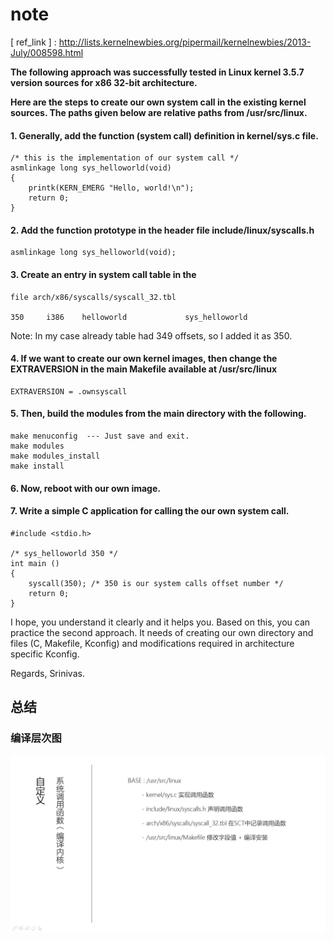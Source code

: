 # note

[ ref_link ] : http://lists.kernelnewbies.org/pipermail/kernelnewbies/2013-July/008598.html

**The following approach was successfully tested in Linux kernel 3.5.7 version sources for x86 32-bit architecture.**

**Here are the steps to create our own system call in the existing kernel sources. The paths given below are relative paths from /usr/src/linux.**

#### 1. Generally, add the function (system call) definition in kernel/sys.c file.

```
/* this is the implementation of our system call */
asmlinkage long sys_helloworld(void)
{
    printk(KERN_EMERG "Hello, world!\n");
    return 0;
}
```

#### 2. Add the function prototype in the header file include/linux/syscalls.h

```
asmlinkage long sys_helloworld(void);
```

#### 3. Create an entry in system call table in the

```
file arch/x86/syscalls/syscall_32.tbl

350     i386    helloworld             sys_helloworld
```

Note: In my case already table had 349 offsets, so I added it as 350.

#### 4. If we want to create our own kernel images, then change the EXTRAVERSION in the main Makefile available at /usr/src/linux

```
EXTRAVERSION = .ownsyscall
```

#### 5. Then, build the modules from the main directory with the following.

```
make menuconfig  --- Just save and exit.
make modules
make modules_install
make install
```

#### 6. Now, reboot with our own image.

#### 7. Write a simple C application for calling the our own system call.

```
#include <stdio.h>

/* sys_helloworld 350 */
int main ()
{
    syscall(350); /* 350 is our system calls offset number */
    return 0;
}
```

I hope, you understand it clearly and it helps you. Based on this, you can
practice the second approach. It needs of creating our own directory and
files (C, Makefile, Kconfig) and modifications required in architecture
specific Kconfig.

Regards,
Srinivas.

## 总结

### 编译层次图

![image](https://github.com/HyTrul/pic/blob/master/package/pic20180304210402.jpg)